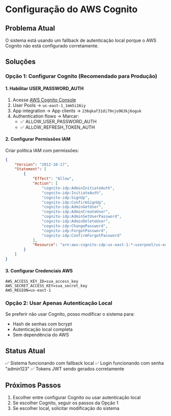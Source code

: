 # Configuração do AWS Cognito

## Problema Atual
O sistema está usando um fallback de autenticação local porque o AWS Cognito não está configurado corretamente.

## Soluções

### Opção 1: Configurar Cognito (Recomendado para Produção)

#### 1. Habilitar USER_PASSWORD_AUTH
1. Acesse [AWS Cognito Console](https://console.aws.amazon.com/cognito/)
2. User Pools → `us-east-1_1mm5i16iy`
3. App integration → App clients → `236qkaf31di79njo963kj6oguk`
4. Authentication flows → Marcar:
   - ✅ ALLOW_USER_PASSWORD_AUTH
   - ✅ ALLOW_REFRESH_TOKEN_AUTH

#### 2. Configurar Permissões IAM
Criar política IAM com permissões:
```json
{
    "Version": "2012-10-17",
    "Statement": [
        {
            "Effect": "Allow",
            "Action": [
                "cognito-idp:AdminInitiateAuth",
                "cognito-idp:InitiateAuth",
                "cognito-idp:SignUp",
                "cognito-idp:ConfirmSignUp",
                "cognito-idp:AdminGetUser",
                "cognito-idp:AdminCreateUser",
                "cognito-idp:AdminSetUserPassword",
                "cognito-idp:AdminDeleteUser",
                "cognito-idp:ChangePassword",
                "cognito-idp:ForgotPassword",
                "cognito-idp:ConfirmForgotPassword"
            ],
            "Resource": "arn:aws:cognito-idp:us-east-1:*:userpool/us-east-1_1mm5i16iy"
        }
    ]
}
```

#### 3. Configurar Credenciais AWS
```env
AWS_ACCESS_KEY_ID=sua_access_key
AWS_SECRET_ACCESS_KEY=sua_secret_key
AWS_REGION=us-east-1
```

### Opção 2: Usar Apenas Autenticação Local

Se preferir não usar Cognito, posso modificar o sistema para:
- Hash de senhas com bcrypt
- Autenticação local completa
- Sem dependência do AWS

## Status Atual
✅ Sistema funcionando com fallback local
✅ Login funcionando com senha "admin123"
✅ Tokens JWT sendo gerados corretamente

## Próximos Passos
1. Escolher entre configurar Cognito ou usar autenticação local
2. Se escolher Cognito, seguir os passos da Opção 1
3. Se escolher local, solicitar modificação do sistema
